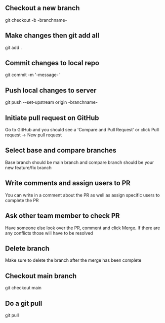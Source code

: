 ## Checkout a new branch
git checkout -b -branchname-

## Make changes then git add all
git add .

## Commit changes to local repo
git commit -m '-message-'

## Push local changes to server
git push --set-upstream origin -branchname-

## Initiate pull request on GitHub
Go to GitHub and you should see a 'Compare and Pull Request' or click Pull request -> New pull request

## Select base and compare branches
Base branch should be main branch and compare branch should be your new feature/fix branch

## Write comments and assign users to PR
You can write in a comment about the PR as well as assign specific users to complete the PR

## Ask other team member to check PR
Have someone else look over the PR, comment and click Merge. If there are any conflicts those will have to be resolved

## Delete branch
Make sure to delete the branch after the merge has been complete

## Checkout main branch
git checkout main

## Do a git pull
git pull